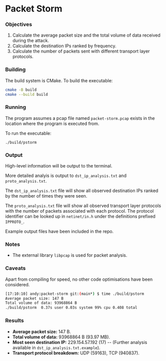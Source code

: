 # Packet Storm

### Objectives

1. Calculate the average packet size and the total volume of data received during the attack.
2. Calculate the destination IPs ranked by frequency.
3. Calculate the number of packets sent with different transport layer protocols.

### Building

The build system is CMake. To build the executable:

```bash
cmake -B build
cmake --build build
```

### Running

The program assumes a pcap file named `packet-storm.pcap` exists in the location where the program is executed from.

To run the executable:

`./build/pstorm`

### Output

High-level information will be output to the terminal.

More detailed analyis is output to `dst_ip_analysis.txt` and `proto_analysis.txt`.

The `dst_ip_analysis.txt` file will show all observed destination IPs ranked by the number of times they were seen.

The `proto_analysis.txt` file will show all observed transport layer protocols with the number of packets associated with each protocol. The protocol identifier can be looked up in `netinet/in.h` under the definitions prefixed `IPPROTO_`.

Example output files have been included in the repo.

### Notes

- The external library `libpcap` is used for packet analysis.

### Caveats

Apart from compiling for speed, no other code optimisations have been considered.

```bash
[17:10:10] andy:packet-storm git:(main*) $ time ./build/pstorm
Average packet size: 147 B
Total volume of data: 93968864 B
./build/pstorm  0.37s user 0.03s system 99% cpu 0.408 total
```

### Results

- **Average packet size:** 147 B.
- **Total volume of data:** 93968864 B (93.97 MB).
- **Most seen destination IP:** 229.154.57.192 (17) -- (Further analysis available in `dst_ip_analysis.txt.example`).
- **Transport protocol breakdown:** UDP (59163), TCP (940837).

